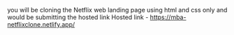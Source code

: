 you will be cloning the Netflix web landing page using html and css only and would be submitting the hosted link
Hosted link - https://mba-netflixclone.netlify.app/
